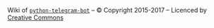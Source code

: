 Wiki of [`python-telegram-bot`](https://python-telegram-bot.org/) – © Copyright 2015-2017 – Licenced by [Creative Commons](https://creativecommons.org/licenses/by/3.0/)